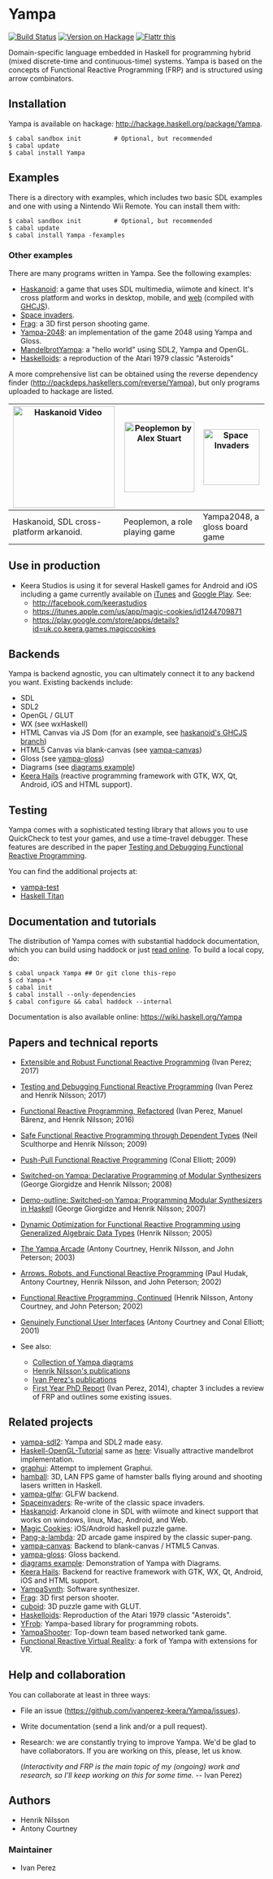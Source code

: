# Yampa

[![Build Status](https://travis-ci.org/ivanperez-keera/Yampa.svg?branch=master)](https://travis-ci.org/ivanperez-keera/Yampa)
[![Version on Hackage](https://img.shields.io/hackage/v/Yampa.svg)](https://hackage.haskell.org/package/Yampa)
[![Flattr this](http://api.flattr.com/button/flattr-badge-large.png "Flattr This!")](https://flattr.com/submit/auto?user_id=ivanperez-keera&url=https://github.com/ivanperez-keera/Yampa&title=Yampa&language=&tags=github&category=software)

Domain-specific language embedded in Haskell for programming hybrid (mixed
discrete-time and continuous-time) systems. Yampa is based on the concepts of
Functional Reactive Programming (FRP) and is structured using arrow
combinators.

## Installation

Yampa is available on hackage: http://hackage.haskell.org/package/Yampa.

```
$ cabal sandbox init         # Optional, but recommended
$ cabal update
$ cabal install Yampa
```

## Examples

There is a directory with examples, which includes two basic SDL examples and
one with using a Nintendo Wii Remote. You can install them with:

```
$ cabal sandbox init         # Optional, but recommended
$ cabal update
$ cabal install Yampa -fexamples
```

### Other examples

There are many programs written in Yampa. See the following examples:

* [Haskanoid](https://github.com/ivanperez-keera/haskanoid): a game that uses
  SDL multimedia, wiimote and kinect. It's cross platform and works in desktop,
  mobile, and [web](http://ivanperez-keera.github.io/haskanoid/haskanoid.jsexe/index.html)
  (compiled with [GHCJS](https://github.com/ghcjs/ghcjs)).
* [Space invaders](https://hackage.haskell.org/package/SpaceInvaders).
* [Frag](https://hackage.haskell.org/package/frag): a 3D first person shooting game.
* [Yampa-2048](https://github.com/ksaveljev/yampa-2048): an implementation of
  the game 2048 using Yampa and Gloss.
* [MandelbrotYampa](https://github.com/madjestic/Haskell-OpenGL-Tutorial/tree/master/MandelbrotYampa):
  a "hello world" using SDL2, Yampa and OpenGL.
* [Haskelloids](https://github.com/keera-studios/Haskelloids): a reproduction of the Atari 1979 classic "Asteroids"

A more comprehensive list can be obtained using the reverse dependency finder
(http://packdeps.haskellers.com/reverse/Yampa), but only programs uploaded to
hackage are listed.

| <img src="https://raw.githubusercontent.com/ivanperez-keera/haskanoid/master/screenshots/android.gif?raw=true" width="200" alt="Haskanoid Video" style="max-width:200px;"> | <img src="https://media.giphy.com/media/SsBOvldu1FnSyNZW1z/giphy.gif" width="138" alt="Peoplemon by Alex Stuart" style="max-width: 138px;"> | <img src="http://ksaveljev.github.io/2048.gif" width="110" alt="Space Invaders" style="max-width: 110px;"> |
|-------------------------------------------|---------------|-------------------------|
| Haskanoid, SDL cross-platform arkanoid. | Peoplemon, a role playing game | Yampa2048, a gloss board game |

## Use in production

* Keera Studios is using it for several Haskell games for Android and iOS
  including a game currently available on [iTunes](https://itunes.apple.com/us/app/magic-cookies/id1244709871) and [Google Play](https://play.google.com/store/apps/details?id=uk.co.keera.games.magiccookies). See:
  * http://facebook.com/keerastudios
  * https://itunes.apple.com/us/app/magic-cookies/id1244709871
  * https://play.google.com/store/apps/details?id=uk.co.keera.games.magiccookies

## Backends

Yampa is backend agnostic, you can ultimately connect it to any backend you
want. Existing backends include:
* SDL
* SDL2
* OpenGL / GLUT
* WX (see wxHaskell)
* HTML Canvas via JS Dom (for an example, see [haskanoid's GHCJS branch](https://github.com/ivanperez-keera/haskanoid/blob/ghcjs/src/Display.hs))
* HTML5 Canvas via blank-canvas (see [yampa-canvas](https://github.com/ku-fpg/yampa-canvas))
* Gloss (see [yampa-gloss](https://github.com/ivanperez-keera/yampa-gloss))
* Diagrams (see [diagrams example](examples/Diagrams.hs))
* [Keera Hails](https://github.com/keera-studios/keera-hails/tree/master/keera-hails-reactive-yampa) (reactive programming framework with GTK, WX, Qt, Android, iOS and HTML support).

## Testing

Yampa comes with a sophisticated testing library that allows you to use
QuickCheck to test your games, and use a time-travel debugger. These features
are described in the paper [Testing and Debugging Functional Reactive
Programming](http://dl.acm.org/authorize?N46564).

You can find the additional projects at:
* [yampa-test](https://github.com/ivanperez-keera/Yampa/tree/develop/extensions/testing)
* [Haskell Titan](https://github.com/keera-studios/haskell-titan)

## Documentation and tutorials

The distribution of Yampa comes with substantial haddock documentation, which you can
build using haddock or just [read online](https://hackage.haskell.org/package/Yampa).
To build a local copy, do:

```
$ cabal unpack Yampa ## Or git clone this-repo
$ cd Yampa-*
$ cabal init
$ cabal install --only-dependencies
$ cabal configure && cabal haddock --internal
```

Documentation is also available online: https://wiki.haskell.org/Yampa

## Papers and technical reports

* [Extensible and Robust Functional Reactive Programming](http://www.cs.nott.ac.uk/~psxip1/papers/2017-Perez-thesis-latest.pdf) (Ivan Perez; 2017)
* [Testing and Debugging Functional Reactive Programming](http://dl.acm.org/authorize?N46564) (Ivan Perez and Henrik Nilsson; 2017)
* [Functional Reactive Programming, Refactored](http://dl.acm.org/authorize?N34896) (Ivan Perez, Manuel Bärenz, and Henrik Nilsson; 2016)
* [Safe Functional Reactive Programming through Dependent Types](http://dl.acm.org/authorize?N08595) (Neil Sculthorpe and Henrik Nilsson; 2009)
* [Push-Pull Functional Reactive Programming](http://conal.net/papers/push-pull-frp/push-pull-frp.pdf) (Conal Elliott; 2009)
* [Switched-on Yampa: Declarative Programming of Modular Synthesizers](http://www.cs.nott.ac.uk/~psznhn/Publications/padl2008.pdf) (George Giorgidze and Henrik Nilsson; 2008)
* [Demo-outline: Switched-on Yampa: Programming Modular Synthesizers in Haskell](http://dl.acm.org/authorize?N08596) (George Giorgidze and Henrik Nilsson; 2007)
* [Dynamic Optimization for Functional Reactive Programming using Generalized Algebraic Data Types](http://dl.acm.org/authorize?N08598) (Henrik Nilsson; 2005)
* [The Yampa Arcade](http://dl.acm.org/authorize?N08599) (Antony Courtney, Henrik Nilsson, and John Peterson; 2003)
* [Arrows, Robots, and Functional Reactive Programming](http://www.cs.nott.ac.uk/~psznhn/Publications/afp2002.pdf) (Paul Hudak, Antony Courtney, Henrik Nilsson, and John Peterson; 2002)
* [Functional Reactive Programming, Continued](http://dl.acm.org/authorize?N08592) (Henrik Nilsson, Antony Courtney, and John Peterson; 2002)
* [Genuinely Functional User Interfaces](http://conal.net/papers/genuinely-functional-guis.pdf) (Antony Courtney and Conal Elliott; 2001)


* See also:
  * [Collection of Yampa diagrams](doc/diagrams/Diagrams.md)
  * [Henrik Nilsson's publications](http://www.cs.nott.ac.uk/~psznhn/papers.html)
  * [Ivan Perez's publications ](http://www.cs.nott.ac.uk/~psxip1/)
  * [First Year PhD Report](http://www.cs.nott.ac.uk/~psxip1/papers/2014-Perez-1st-year-report.pdf) (Ivan Perez, 2014), chapter 3 includes a review of FRP and outlines some existing issues.

## Related projects

* [yampa-sdl2](https://github.com/Simre1/yampa-sdl2): Yampa and SDL2 made easy.
* [Haskell-OpenGL-Tutorial](https://github.com/madjestic/Haskell-OpenGL-Tutorial/tree/master/MandelbrotYampa) same as [here](https://github.com/ubuntunux/LambdaEngine3D/tree/master/MandelbrotYampa): Visually attractive mandelbrot implementation.
* [graphui](https://github.com/sinelaw/graphui): Attempt to implement Graphui.
* [hamball](https://github.com/harley/hamball): 3D, LAN FPS game of hamster balls flying around and shooting lasers written in Haskell.
* [yampa-glfw](https://github.com/deepfire/yampa-glfw): GLFW backend.
* [Spaceinvaders](https://github.com/ivanperez-keera/SpaceInvaders): Re-write of the classic space invaders.
* [Haskanoid](https://github.com/ivanperez-keera/haskanoid): Arkanoid clone in SDL with wiimote and kinect support that works on windows, linux, Mac, Android, and Web.
* [Magic Cookies](http://haskell.games): iOS/Android haskell puzzle game.
* [Pang-a-lambda](https://github.com/keera-studios/games-pang-a-lambda): 2D arcade game inspired by the classic super-pang.
* [yampa-canvas](https://github.com/ku-fpg/yampa-canvas): Backend to blank-canvas / HTML5 Canvas.
* [yampa-gloss](https://github.com/ivanperez-keera/yampa-gloss): Gloss backend.
* [diagrams example](examples/Diagrams.hs): Demonstration of Yampa with Diagrams.
* [Keera Hails](https://github.com/keera-studios/keera-hails/tree/master/keera-hails-reactive-yampa): Backend for reactive framework with GTK, WX, Qt, Android, iOS and HTML support.
* [YampaSynth](http://hackage.haskell.org/package/YampaSynth): Software synthesizer.
* [Frag](https://wiki.haskell.org/Frag): 3D first person shooter.
* [cuboid](http://hackage.haskell.org/package/cuboid): 3D puzzle game with GLUT.
* [Haskelloids](http://hackage.haskell.org/package/Haskelloids): Reproduction of the Atari 1979 classic "Asteroids".
* [YFrob](hackage.haskell.org/package/YFrob): Yampa-based library for programming robots.
* [YampaShooter](https://github.com/werk/YampaShooter): Top-down team based networked tank game.
* [Functional Reactive Virtual Reality](https://imve.informatik.uni-hamburg.de/projects/FRVR): a fork of Yampa with extensions for VR.


## Help and collaboration

You can collaborate at least in three ways:

* File an issue (https://github.com/ivanperez-keera/Yampa/issues).
* Write documentation (send a link and/or a pull request).
* Research: we are constantly trying to improve Yampa. We'd be glad to have
  collaborators.  If you are working on this, please, let us know.

  (_Interactivity and FRP is the main topic of my (ongoing) work and research,
   so I'll keep working on this for some time._ -- Ivan Perez)

## Authors

* Henrik Nilsson
* Antony Courtney

### Maintainer

* Ivan Perez

